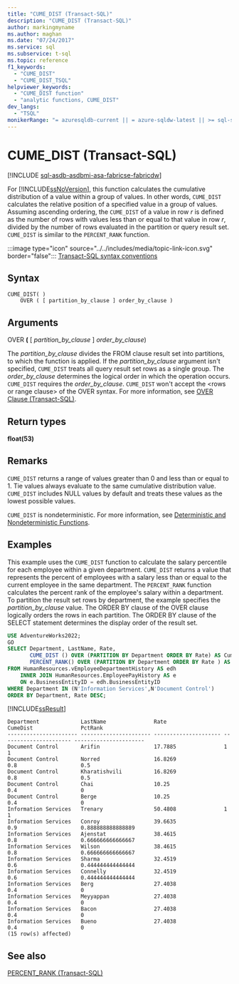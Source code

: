 ```yaml
---
title: "CUME_DIST (Transact-SQL)"
description: "CUME_DIST (Transact-SQL)"
author: markingmyname
ms.author: maghan
ms.date: "07/24/2017"
ms.service: sql
ms.subservice: t-sql
ms.topic: reference
f1_keywords:
  - "CUME_DIST"
  - "CUME_DIST_TSQL"
helpviewer_keywords:
  - "CUME_DIST function"
  - "analytic functions, CUME_DIST"
dev_langs:
  - "TSQL"
monikerRange: "= azuresqldb-current || = azure-sqldw-latest || >= sql-server-2016 || >= sql-server-linux-2017 || = azuresqldb-mi-current||=fabric"
---
```

# CUME_DIST (Transact-SQL)
[!INCLUDE [sql-asdb-asdbmi-asa-fabricse-fabricdw](../../includes/applies-to-version/sql-asdb-asdbmi-asa-fabricse-fabricdw.md)]

For [!INCLUDE[ssNoVersion](../../includes/ssnoversion-md.md)], this function calculates the cumulative distribution of a value within a group of values. In other words, `CUME_DIST` calculates the relative position of a specified value in a group of values. Assuming ascending ordering, the `CUME_DIST` of a value in row _r_ is defined as the number of rows with values less than or equal to that value in row _r_, divided by the number of rows evaluated in the partition or query result set. `CUME_DIST` is similar to the `PERCENT_RANK` function.
  
:::image type="icon" source="../../includes/media/topic-link-icon.svg" border="false"::: [Transact-SQL syntax conventions](../../t-sql/language-elements/transact-sql-syntax-conventions-transact-sql.md)
  
## Syntax  
  
```syntaxsql
CUME_DIST( )  
    OVER ( [ partition_by_clause ] order_by_clause )  
```

## Arguments
OVER **(** [ _partition\_by\_clause_ ] _order\_by\_clause_)  

The _partition\_by\_clause_ divides the FROM clause result set into partitions, to which the function is applied. If the _partition\_by\_clause_ argument isn't specified, `CUME_DIST` treats all query result set rows as a single group. The _order\_by\_clause_ determines the logical order in which the operation occurs. `CUME_DIST` requires the _order\_by\_clause_. `CUME_DIST` won't accept the \<rows or range clause> of the OVER syntax. For more information, see [OVER Clause &#40;Transact-SQL&#41;](../../t-sql/queries/select-over-clause-transact-sql.md).
  
## Return types
**float(53)**
  
## Remarks  
`CUME_DIST` returns a range of values greater than 0 and less than or equal to 1. Tie values always evaluate to the same cumulative distribution value. `CUME_DIST` includes NULL values by default and treats these values as the lowest possible values.
  
`CUME_DIST` is nondeterministic. For more information, see [Deterministic and Nondeterministic Functions](../../relational-databases/user-defined-functions/deterministic-and-nondeterministic-functions.md).
  
## Examples  
This example uses the `CUME_DIST` function to calculate the salary percentile for each employee within a given department. `CUME_DIST` returns a value that represents the percent of employees with a salary less than or equal to the current employee in the same department. The `PERCENT_RANK` function calculates the percent rank of the employee's salary within a department. To partition the result set rows by department, the example specifies the _partition\_by\_clause_ value. The ORDER BY clause of the OVER clause logically orders the rows in each partition. The ORDER BY clause of the SELECT statement determines the display order of the result set.
  
```sql
USE AdventureWorks2022;  
GO  
SELECT Department, LastName, Rate,   
       CUME_DIST () OVER (PARTITION BY Department ORDER BY Rate) AS CumeDist,   
       PERCENT_RANK() OVER (PARTITION BY Department ORDER BY Rate ) AS PctRank  
FROM HumanResources.vEmployeeDepartmentHistory AS edh  
    INNER JOIN HumanResources.EmployeePayHistory AS e    
    ON e.BusinessEntityID = edh.BusinessEntityID  
WHERE Department IN (N'Information Services',N'Document Control')   
ORDER BY Department, Rate DESC;  
```  
  
[!INCLUDE[ssResult](../../includes/ssresult-md.md)]
  
```
Department             LastName               Rate                  CumeDist               PctRank  
---------------------- ---------------------- --------------------- ---------------------- ----------------------  
Document Control       Arifin                 17.7885               1                      1  
Document Control       Norred                 16.8269               0.8                    0.5  
Document Control       Kharatishvili          16.8269               0.8                    0.5  
Document Control       Chai                   10.25                 0.4                    0  
Document Control       Berge                  10.25                 0.4                    0  
Information Services   Trenary                50.4808               1                      1  
Information Services   Conroy                 39.6635               0.9                    0.888888888888889  
Information Services   Ajenstat               38.4615               0.8                    0.666666666666667  
Information Services   Wilson                 38.4615               0.8                    0.666666666666667  
Information Services   Sharma                 32.4519               0.6                    0.444444444444444  
Information Services   Connelly               32.4519               0.6                    0.444444444444444  
Information Services   Berg                   27.4038               0.4                    0  
Information Services   Meyyappan              27.4038               0.4                    0  
Information Services   Bacon                  27.4038               0.4                    0  
Information Services   Bueno                  27.4038               0.4                    0  
(15 row(s) affected)  
```  
  
## See also
[PERCENT_RANK &#40;Transact-SQL&#41;](../../t-sql/functions/percent-rank-transact-sql.md)
  
  
